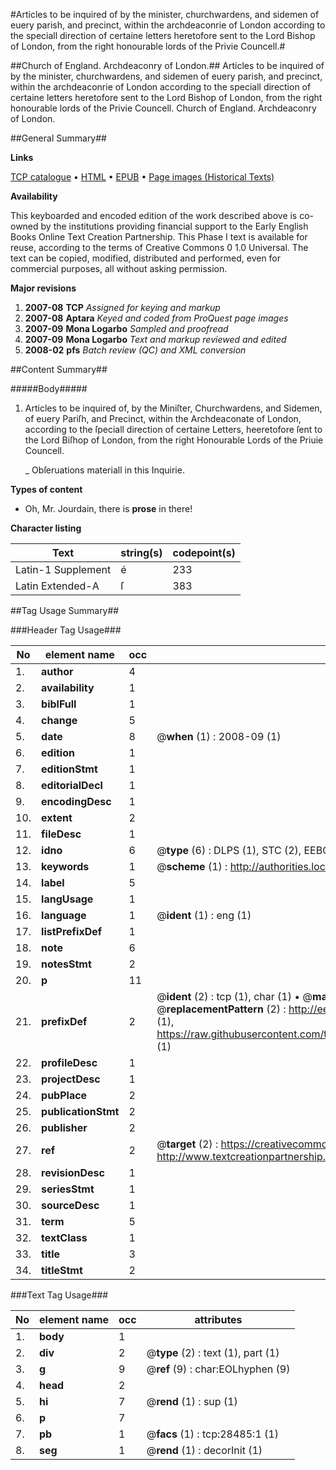 #Articles to be inquired of by the minister, churchwardens, and sidemen of euery parish, and precinct, within the archdeaconrie of London according to the speciall direction of certaine letters  heretofore sent to the Lord Bishop of London, from the right honourable lords of the Privie Councell.#

##Church of England. Archdeaconry of London.##
Articles to be inquired of by the minister, churchwardens, and sidemen of euery parish, and precinct, within the archdeaconrie of London according to the speciall direction of certaine letters  heretofore sent to the Lord Bishop of London, from the right honourable lords of the Privie Councell.
Church of England. Archdeaconry of London.

##General Summary##

**Links**

[TCP catalogue](http://www.ota.ox.ac.uk/tcp/)  • 
[HTML](http://tei.it.ox.ac.uk/tcp/Texts-HTML/free/A00/A00215.html)  • 
[EPUB](http://tei.it.ox.ac.uk/tcp/Texts-EPUB/free/A00/A00215.epub) • 
[Page images (Historical Texts)](https://data.historicaltexts.jisc.ac.uk/view?pubId=eebo-33149764e&pageId=eebo-33149764e-28485-1)

**Availability**

This keyboarded and encoded edition of the
	       work described above is co-owned by the institutions
	       providing financial support to the Early English Books
	       Online Text Creation Partnership. This Phase I text is
	       available for reuse, according to the terms of Creative
	       Commons 0 1.0 Universal. The text can be copied,
	       modified, distributed and performed, even for
	       commercial purposes, all without asking permission.

**Major revisions**

1. __2007-08__ __TCP__ *Assigned for keying and markup*
1. __2007-08__ __Aptara__ *Keyed and coded from ProQuest page images*
1. __2007-09__ __Mona Logarbo__ *Sampled and proofread*
1. __2007-09__ __Mona Logarbo__ *Text and markup reviewed and edited*
1. __2008-02__ __pfs__ *Batch review (QC) and XML conversion*

##Content Summary##

#####Body#####

1. Articles to be inquired of, by the Miniſter, Churchwardens, and Sidemen, of
euery Pariſh, and Precinct, within the Archdeaconate of London, according
to the ſpeciall direction of certaine Letters, heeretofore ſent to the Lord Biſhop of
London, from the right Honourable Lords of the Priuie Councell.

    _ Obſeruations materiall in this Inquirie.

**Types of content**

  * Oh, Mr. Jourdain, there is **prose** in there!

**Character listing**


|Text|string(s)|codepoint(s)|
|---|---|---|
|Latin-1 Supplement|é|233|
|Latin Extended-A|ſ|383|

##Tag Usage Summary##

###Header Tag Usage###

|No|element name|occ|attributes|
|---|---|---|---|
|1.|__author__|4||
|2.|__availability__|1||
|3.|__biblFull__|1||
|4.|__change__|5||
|5.|__date__|8| @__when__ (1) : 2008-09 (1)|
|6.|__edition__|1||
|7.|__editionStmt__|1||
|8.|__editorialDecl__|1||
|9.|__encodingDesc__|1||
|10.|__extent__|2||
|11.|__fileDesc__|1||
|12.|__idno__|6| @__type__ (6) : DLPS (1), STC (2), EEBO-CITATION (1), OCLC (1), VID (1)|
|13.|__keywords__|1| @__scheme__ (1) : http://authorities.loc.gov/ (1)|
|14.|__label__|5||
|15.|__langUsage__|1||
|16.|__language__|1| @__ident__ (1) : eng (1)|
|17.|__listPrefixDef__|1||
|18.|__note__|6||
|19.|__notesStmt__|2||
|20.|__p__|11||
|21.|__prefixDef__|2| @__ident__ (2) : tcp (1), char (1)  •  @__matchPattern__ (2) : ([0-9\-]+):([0-9IVX]+) (1), (.+) (1)  •  @__replacementPattern__ (2) : http://eebo.chadwyck.com/downloadtiff?vid=$1&page=$2 (1), https://raw.githubusercontent.com/textcreationpartnership/Texts/master/tcpchars.xml#$1 (1)|
|22.|__profileDesc__|1||
|23.|__projectDesc__|1||
|24.|__pubPlace__|2||
|25.|__publicationStmt__|2||
|26.|__publisher__|2||
|27.|__ref__|2| @__target__ (2) : https://creativecommons.org/publicdomain/zero/1.0/ (1), http://www.textcreationpartnership.org/docs/. (1)|
|28.|__revisionDesc__|1||
|29.|__seriesStmt__|1||
|30.|__sourceDesc__|1||
|31.|__term__|5||
|32.|__textClass__|1||
|33.|__title__|3||
|34.|__titleStmt__|2||


###Text Tag Usage###

|No|element name|occ|attributes|
|---|---|---|---|
|1.|__body__|1||
|2.|__div__|2| @__type__ (2) : text (1), part (1)|
|3.|__g__|9| @__ref__ (9) : char:EOLhyphen (9)|
|4.|__head__|2||
|5.|__hi__|7| @__rend__ (1) : sup (1)|
|6.|__p__|7||
|7.|__pb__|1| @__facs__ (1) : tcp:28485:1 (1)|
|8.|__seg__|1| @__rend__ (1) : decorInit (1)|
